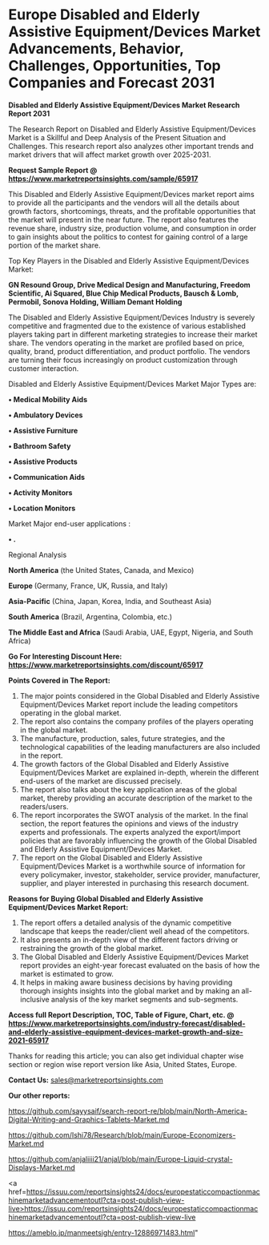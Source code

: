 # Europe Disabled and Elderly Assistive Equipment/Devices Market Advancements, Behavior, Challenges, Opportunities, Top Companies and Forecast 2031

<strong>Disabled and Elderly Assistive Equipment/Devices Market Research Report 2031</strong>

The Research Report on Disabled and Elderly Assistive Equipment/Devices Market is a Skillful and Deep Analysis of the Present Situation and Challenges. This research report also analyzes other important trends and market drivers that will affect market growth over 2025-2031.

<strong>Request Sample Report @ <a href=https://www.marketreportsinsights.com/sample/65917>https://www.marketreportsinsights.com/sample/65917</a></strong>

This Disabled and Elderly Assistive Equipment/Devices market report aims to provide all the participants and the vendors will all the details about growth factors, shortcomings, threats, and the profitable opportunities that the market will present in the near future. The report also features the revenue share, industry size, production volume, and consumption in order to gain insights about the politics to contest for gaining control of a large portion of the market share.

Top Key Players in the Disabled and Elderly Assistive Equipment/Devices Market:

<strong>GN Resound Group, Drive Medical Design and Manufacturing, Freedom Scientific, Ai Squared, Blue Chip Medical Products, Bausch & Lomb, Permobil, Sonova Holding, William Demant Holding</strong>

The Disabled and Elderly Assistive Equipment/Devices Industry is severely competitive and fragmented due to the existence of various established players taking part in different marketing strategies to increase their market share. The vendors operating in the market are profiled based on price, quality, brand, product differentiation, and product portfolio. The vendors are turning their focus increasingly on product customization through customer interaction.

Disabled and Elderly Assistive Equipment/Devices Market Major Types are:

<strong>• Medical Mobility Aids

• Ambulatory Devices

• Assistive Furniture

• Bathroom Safety

• Assistive Products

• Communication Aids

• Activity Monitors

• Location Monitors</strong>

Market Major end-user applications :

<strong>• .</strong>

Regional Analysis

</u><strong><b>North America</b></strong> (the United States, Canada, and Mexico)

<strong><b>Europe </b></strong>(Germany, France, UK, Russia, and Italy)

<strong><b>Asia-Pacific</b></strong> (China, Japan, Korea, India, and Southeast Asia)

<strong><b>South America</b></strong> (Brazil, Argentina, Colombia, etc.)

<strong><b>The Middle East and Africa</b></strong> (Saudi Arabia, UAE, Egypt, Nigeria, and South Africa)

<strong>Go For Interesting Discount Here: <a href=https://www.marketreportsinsights.com/discount/65917>https://www.marketreportsinsights.com/discount/65917</a></strong>

<strong>Points Covered in The Report:</strong>
<ol>
  <li>The major points considered in the Global Disabled and Elderly Assistive Equipment/Devices Market report include the leading competitors operating in the global market.</li>
  <li>The report also contains the company profiles of the players operating in the global market.</li>
  <li>The manufacture, production, sales, future strategies, and the technological capabilities of the leading manufacturers are also included in the report.</li>
  <li>The growth factors of the Global Disabled and Elderly Assistive Equipment/Devices Market are explained in-depth, wherein the different end-users of the market are discussed precisely.</li>
  <li>The report also talks about the key application areas of the global market, thereby providing an accurate description of the market to the readers/users.</li>
  <li>The report incorporates the SWOT analysis of the market. In the final section, the report features the opinions and views of the industry experts and professionals. The experts analyzed the export/import policies that are favorably influencing the growth of the Global Disabled and Elderly Assistive Equipment/Devices Market.</li>
  <li>The report on the Global Disabled and Elderly Assistive Equipment/Devices Market is a worthwhile source of information for every policymaker, investor, stakeholder, service provider, manufacturer, supplier, and player interested in purchasing this research document.</li>
</ol>
<strong>Reasons for Buying Global Disabled and Elderly Assistive Equipment/Devices Market Report:</strong>

<ol>
  <li>The report offers a detailed analysis of the dynamic competitive landscape that keeps the reader/client well ahead of the competitors.</li>
  <li>It also presents an in-depth view of the different factors driving or restraining the growth of the global market.</li>
  <li>The Global Disabled and Elderly Assistive Equipment/Devices Market report provides an eight-year forecast evaluated on the basis of how the market is estimated to grow.</li>
  <li>It helps in making aware business decisions by having providing thorough insights insights into the global market and by making an all-inclusive analysis of the key market segments and sub-segments.</li>
</ol>
<strong>Access full Report Description, TOC, Table of Figure, Chart, etc. @ <a href=https://www.marketreportsinsights.com/industry-forecast/disabled-and-elderly-assistive-equipment-devices-market-growth-and-size-2021-65917>https://www.marketreportsinsights.com/industry-forecast/disabled-and-elderly-assistive-equipment-devices-market-growth-and-size-2021-65917</a></strong>


Thanks for reading this article; you can also get individual chapter wise section or region wise report version like Asia, United States, Europe.

<strong>Contact Us:</strong>
sales@marketreportsinsights.com

<strong>Our other reports:</strong>

<a href=https://github.com/sayysaif/search-report-re/blob/main/North-America-Digital-Writing-and-Graphics-Tablets-Market.md>https://github.com/sayysaif/search-report-re/blob/main/North-America-Digital-Writing-and-Graphics-Tablets-Market.md</a>

<a href=https://github.com/Ishi78/Research/blob/main/Europe-Economizers-Market.md>https://github.com/Ishi78/Research/blob/main/Europe-Economizers-Market.md</a>

<a href=https://github.com/anjaliiii21/anjal/blob/main/Europe-Liquid-crystal-Displays-Market.md>https://github.com/anjaliiii21/anjal/blob/main/Europe-Liquid-crystal-Displays-Market.md</a>

<a href=https://issuu.com/reportsinsights24/docs/europestaticcompactionmachinemarketadvancementoutl?cta=post-publish-view-live>https://issuu.com/reportsinsights24/docs/europestaticcompactionmachinemarketadvancementoutl?cta=post-publish-view-live</a>

<a href=https://ameblo.jp/manmeetsigh/entry-12886971483.html>https://ameblo.jp/manmeetsigh/entry-12886971483.html</a>"
